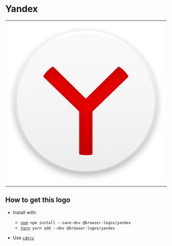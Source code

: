 # Yandex

<table>
    <tbody>
        <tr>
            <td height="512px" width="512px">
                <a href="./"><img width="500px" src="yandex_512x512.png" alt="Yandex browser logo"></a>
            </td>
        <tr>
    </tbody>
</table>


## How to get this logo

* Install with:

  * [`npm`](https://www.npmjs.com/): `npm install --save-dev @browser-logos/yandex`
  * [`Yarn`](https://yarnpkg.com/): `yarn add --dev @browser-logos/yandex`

* Use [`cdnjs`](https://cdnjs.com/libraries/browser-logos)
